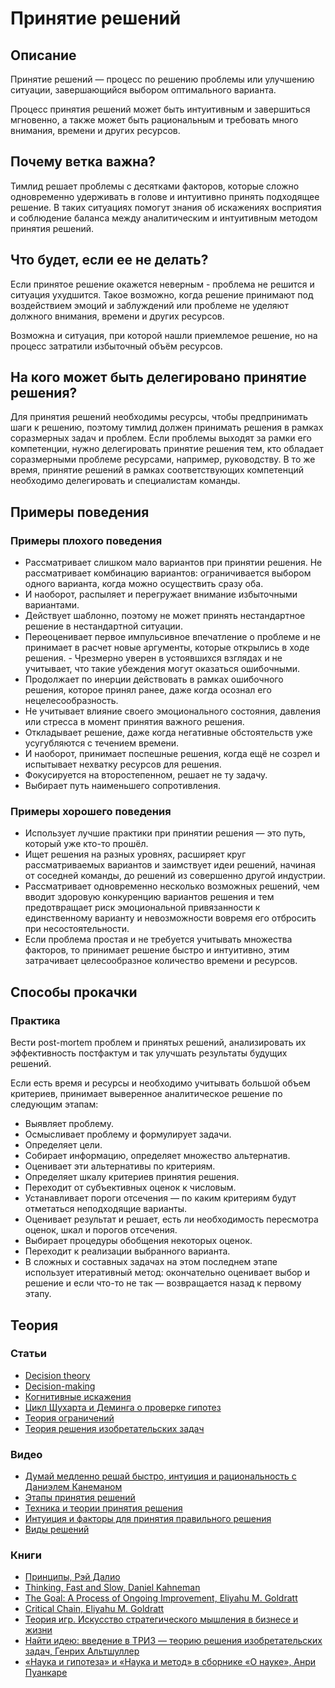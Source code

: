 # Принятие решений
## Описание
Принятие решений — процесс по решению проблемы или улучшению ситуации, завершающийся выбором оптимального варианта.

Процесс принятия решений может быть интуитивным и завершиться мгновенно, а также может быть рациональным и требовать много внимания, времени и других ресурсов.

## Почему ветка важна?
Тимлид решает проблемы с десятками факторов, которые сложно одновременно удерживать в голове и интуитивно принять подходящее решение. В таких ситуациях помогут знания об искажениях восприятия и соблюдение баланса между аналитическим и интуитивным методом принятия решений.

## Что будет, если ее не делать?
Если принятое решение окажется неверным - проблема не решится и ситуация ухудшится. Такое возможно, когда решение принимают под воздействием эмоций и заблуждений или проблеме не уделяют должного внимания, времени и других ресурсов.

Возможна и ситуация, при которой нашли приемлемое решение, но на процесс затратили избыточный объём ресурсов.

## На кого может быть делегировано принятие решения?
Для принятия решений необходимы ресурсы, чтобы предпринимать шаги к решению, поэтому тимлид должен принимать решения в рамках соразмерных задач и проблем.
Если проблемы выходят за рамки его компетенции, нужно делегировать принятие решения тем, кто обладает соразмерными проблеме ресурсами, например, руководству.
В то же время, принятие решений в рамках соответствующих компетенций необходимо делегировать и специалистам команды.

## Примеры поведения
### Примеры плохого поведения
- Рассматривает слишком мало вариантов при принятии решения. Не рассматривает комбинацию вариантов: ограничивается выбором одного варианта, когда можно осуществить сразу оба.
- И наоборот, распыляет и перегружает внимание избыточными вариантами.
- Действует шаблонно, поэтому не может принять нестандартное решение в нестандартной ситуации.
- Переоценивает первое импульсивное впечатление о проблеме и не принимает в расчет новые аргументы, которые открылись в ходе решения.
- Чрезмерно уверен в устоявшихся взглядах и не учитывает, что такие убеждения могут оказаться ошибочными.
- Продолжает по инерции действовать в рамках ошибочного решения, которое принял ранее, даже когда осознал его нецелесообразность.
- Не учитывает влияние своего эмоционального состояния, давления или стресса в момент принятия важного решения.
- Откладывает решение, даже когда негативные обстоятельств уже усугубляются с течением времени.
- И наоборот, принимает поспешные решения, когда ещё не созрел и испытывает нехватку ресурсов для решения.
- Фокусируется на второстепенном, решает не ту задачу.
- Выбирает путь наименьшего сопротивления.

### Примеры хорошего поведения
- Использует лучшие практики при принятии решения — это путь, который уже кто-то прошёл.
- Ищет решения на разных уровнях, расширяет круг рассматриваемых вариантов и заимствует идеи решений, начиная от соседней команды, до решений из совершенно другой индустрии.
- Рассматривает одновременно несколько возможных решений, чем вводит здоровую конкуренцию вариантов решения и тем предотвращает риск эмоциональной привязанности к единственному варианту и невозможности вовремя его отбросить при несостоятельности.
- Если проблема простая и не требуется учитывать множества факторов, то принимает решение быстро и интуитивно, этим затрачивает целесообразное количество времени и ресурсов.

## Способы прокачки
### Практика
Вести post-mortem проблем и принятых решений, анализировать их эффективность постфактум и так улучшать результаты будущих решений.

Если есть время и ресурсы и необходимо учитывать большой объем критериев, принимает выверенное аналитическое решение по следующим этапам:
 - Выявляет проблему.
 - Осмысливает проблему и формулирует задачи.
 - Определяет цели.
 - Собирает информацию, определяет множество альтернатив.
 - Оценивает эти альтернативы по критериям.
 - Определяет шкалу критериев принятия решения.
 - Переходит от субъективных оценок к числовым.
 - Устанавливает пороги отсечения — по каким критериям будут отметаться неподходящие варианты.
 - Оценивает результат и решает, есть ли необходимость пересмотра оценок, шкал и порогов отсечения.
 - Выбирает процедуры обобщения некоторых оценок.
 - Переходит к реализации выбранного варианта.
 - В сложных и составных задачах на этом последнем этапе использует итеративный метод: окончательно оценивает выбор и решение и если что-то не так — возвращается назад к первому этапу.

## Теория
### Статьи
- [Decision theory](https://en.wikipedia.org/wiki/Decision_theory)
- [Decision-making](https://en.wikipedia.org/wiki/Decision-making)
- [Когнитивные искажения](https://en.wikipedia.org/wiki/List_of_cognitive_biases)
- [Цикл Шухарта и Деминга о проверке гипотез](https://en.wikipedia.org/wiki/PDCA)
- [Теория ограничений](https://en.wikipedia.org/wiki/Theory_of_constraints)
- [Теория решения изобретательских задач](https://ru.wikipedia.org/wiki/Теория_решения_изобретательских_задач)

### Видео
- [Думай медленно решай быстро, интуиция и рациональность с Даниэлем Канеманом](https://youtu.be/ppK8dPnkU8g)
- [Этапы принятия решений](https://youtu.be/grwaJ8w17iI)
- [Техника и теории принятия решения](https://youtu.be/9j2OYodj4TM)
- [Интуиция и факторы для принятия правильного решения](https://youtu.be/yNx5PuXofz4)
- [Виды решений](https://youtu.be/3K7dLuXqMng)

### Книги
- [Принципы, Рэй Далио](https://www.amazon.com/dp/B07H4N4S5F/ref=cm_sw_em_r_mt_dp_U_waVOEb7FQ1RS3)
- [Thinking, Fast and Slow, Daniel Kahneman](https://www.amazon.com/Thinking-Fast-Slow-Daniel-Kahneman/dp/0374533555/ref=sr_1_1?ie=UTF8&qid=1471970781&sr=8-1&keywords=kahneman)
- [The Goal: A Process of Ongoing Improvement, Eliyahu M. Goldratt](https://www.amazon.com/Goal-Process-Ongoing-Improvement-Anniversary/dp/B00IFGGDA2/ref=sr_1_1?dchild=1&keywords=The+Goal&qid=1586116406&s=audible&sr=1-1)
- [Critical Chain, Eliyahu M. Goldratt](https://www.amazon.com/Critical-Chain-Project-Management-Constraints/dp/B00IGFKKIS/ref=sr_1_1?dchild=1&keywords=Eliyahu+M.+Goldratt.+Critical+Chain&qid=1586116883&s=audible&sr=1-1)
- [Теория игр. Искусство стратегического мышления в бизнесе и жизни](https://www.ozon.ru/context/detail/id/30920757/)
- [Найти идею: введение в ТРИЗ — теорию решения изобретательских задач, Генрих Альтшуллер](https://www.alpinabook.ru/authors/10980/)
- [«Наука и гипотеза» и «Наука и метод» в сборнике «О науке», Анри Пуанкаре](https://www.ozon.ru/context/detail/id/2134411/)
